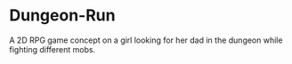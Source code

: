 # Dungeon-Run
A 2D RPG game concept on a girl looking for her dad in the dungeon while fighting different mobs. 
